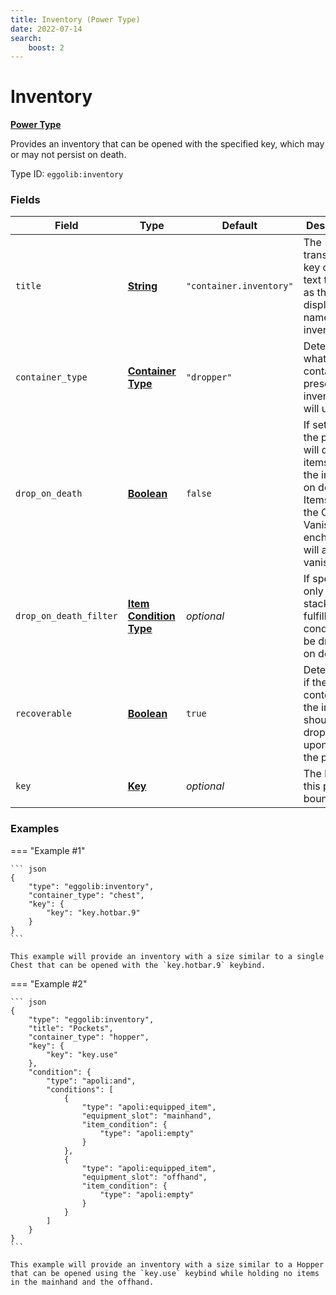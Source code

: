 ```yaml
---
title: Inventory (Power Type)
date: 2022-07-14
search:
    boost: 2
---
```


#   Inventory

[**Power Type**][1]

Provides an inventory that can be opened with the specified key, which may or may not persist on death.

Type ID: `eggolib:inventory`


### Fields

Field | Type | Default | Description
------|------|---------|------------
`title` | [**String**][2] | `"container.inventory"` | The translation key or literal text to use as the display name for the inventory.
`container_type` | [**Container Type**][3] | `"dropper"` | Determines what type of container preset the inventory will use.
`drop_on_death` | [**Boolean**][4] | `false` | If set to true, the player will drop the items from the inventory on death. Items with the Curse of Vanishing enchantment will also vanish.
`drop_on_death_filter` | [**Item Condition Type**][5] | *optional* | If specified, only the item stack(s) that fulfill this condition will be dropped on death.
`recoverable` | [**Boolean**][4] | `true` | Determines if the contents of the inventory should be dropped upon losing the power.
`key` | [**Key**][6] | *optional* | The keybind this power is bound to.


### Examples

=== "Example #1"

    ``` json
    {
        "type": "eggolib:inventory",
        "container_type": "chest",
        "key": {
            "key": "key.hotbar.9"
        }
    }
    ```

    This example will provide an inventory with a size similar to a single Chest that can be opened with the `key.hotbar.9` keybind.


=== "Example #2"

    ``` json
    {
        "type": "eggolib:inventory",
        "title": "Pockets",
        "container_type": "hopper",
        "key": {
            "key": "key.use"
        },
        "condition": {
            "type": "apoli:and",
            "conditions": [
                {
                    "type": "apoli:equipped_item",
                    "equipment_slot": "mainhand",
                    "item_condition": {
                        "type": "apoli:empty"
                    }
                },
                {
                    "type": "apoli:equipped_item",
                    "equipment_slot": "offhand",
                    "item_condition": {
                        "type": "apoli:empty"
                    }
                }
            ]
        }
    }
    ```

    This example will provide an inventory with a size similar to a Hopper that can be opened using the `key.use` keybind while holding no items in the mainhand and the offhand.



[1]: ../power_types.md
[2]: https://origins.readthedocs.io/en/latest/types/string 
[3]: https://origins.readthedocs.io/en/latest/misc/extras/container_type 
[4]: https://origins.readthedocs.io/en/latest/types/data_types/boolean 
[5]: ../item_condition_types.md 
[6]: https://origins.readthedocs.io/en/latest/types/data_types/key
